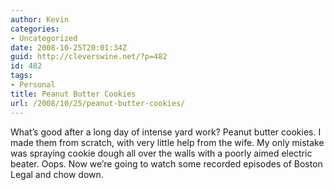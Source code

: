 ```yaml
---
author: Kevin
categories:
- Uncategorized
date: 2008-10-25T20:01:34Z
guid: http://cleverswine.net/?p=482
id: 482
tags:
- Personal
title: Peanut Butter Cookies
url: /2008/10/25/peanut-butter-cookies/
---
```


What&#8217;s good after a long day of intense yard work? Peanut butter cookies. I made them from scratch, with very little help from the wife. My only mistake was spraying cookie dough all over the walls with a poorly aimed electric beater. Oops. Now we&#8217;re going to watch some recorded episodes of Boston Legal and chow down.